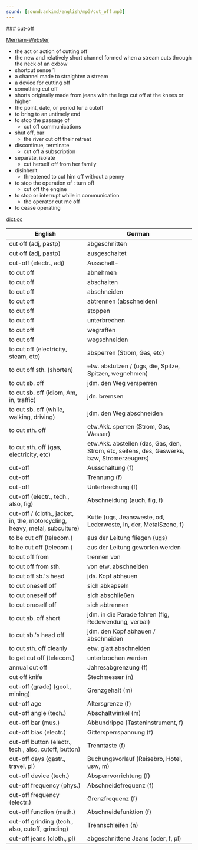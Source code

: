 ```yaml
---
sound: [sound:ankimd/english/mp3/cut_off.mp3]
---
```


\### cut-off

[Merriam-Webster](https://www.merriam-webster.com/dictionary/cut-off)

- the act or action of cutting off
- the new and relatively short channel formed when a stream cuts through the neck of an oxbow
- shortcut sense 1
- a channel made to straighten a stream
- a device for cutting off
- something cut off
- shorts originally made from jeans with the legs cut off at the knees or higher
- the point, date, or period for a cutoff
- to bring to an untimely end
- to stop the passage of
    - cut off communications
- shut off, bar
    - the river cut off their retreat
- discontinue, terminate
    - cut off a subscription
- separate, isolate
    - cut herself off from her family
- disinherit
    - threatened to cut him off without a penny
- to stop the operation of : turn off
    - cut off the engine
- to stop or interrupt while in communication
    - the operator cut me off
- to cease operating

[dict.cc](https://www.dict.cc/cut-off)

| English        | German       |
| -------------- | ------------ |
| cut off (adj, pastp) | abgeschnitten |
| cut off (adj, pastp) | ausgeschaltet |
| cut-off (electr., adj) | Ausschalt- |
| to cut off | abnehmen |
| to cut off | abschalten |
| to cut off | abschneiden |
| to cut off | abtrennen (abschneiden) |
| to cut off | stoppen |
| to cut off | unterbrechen |
| to cut off | wegraffen |
| to cut off | wegschneiden |
| to cut off (electricity, steam, etc) | absperren (Strom, Gas, etc) |
| to cut off sth. (shorten) | etw. abstutzen / (ugs, die, Spitze, Spitzen, wegnehmen) |
| to cut sb. off | jdm. den Weg versperren |
| to cut sb. off (idiom, Am, in, traffic) | jdn. bremsen |
| to cut sb. off (while, walking, driving) | jdm. den Weg abschneiden |
| to cut sth. off | etw.Akk. sperren (Strom, Gas, Wasser) |
| to cut sth. off (gas, electricity, etc) | etw.Akk. abstellen (das, Gas, den, Strom, etc, seitens, des, Gaswerks, bzw, Stromerzeugers) |
| cut-off | Ausschaltung (f) |
| cut-off | Trennung (f) |
| cut-off | Unterbrechung (f) |
| cut-off (electr., tech., also, fig) | Abschneidung (auch, fig, f) |
| cut-off / (cloth., jacket, in, the, motorcycling, heavy, metal, subculture) | Kutte (ugs, Jeansweste, od, Lederweste, in, der, MetalSzene, f) |
| to be cut off (telecom.) | aus der Leitung fliegen (ugs) |
| to be cut off (telecom.) | aus der Leitung geworfen werden |
| to cut off from | trennen von |
| to cut off from sth. | von etw. abschneiden |
| to cut off sb.'s head | jds. Kopf abhauen |
| to cut oneself off | sich abkapseln |
| to cut oneself off | sich abschließen |
| to cut oneself off | sich abtrennen |
| to cut sb. off short | jdm. in die Parade fahren (fig, Redewendung, verbal) |
| to cut sb.'s head off | jdm. den Kopf abhauen / abschneiden |
| to cut sth. off cleanly | etw. glatt abschneiden |
| to get cut off (telecom.) | unterbrochen werden |
| annual cut off | Jahresabgrenzung (f) |
| cut off knife | Stechmesser (n) |
| cut-off (grade) (geol., mining) | Grenzgehalt (m) |
| cut-off age | Altersgrenze (f) |
| cut-off angle (tech.) | Abschaltwinkel (m) |
| cut-off bar (mus.) | Abbundrippe (Tasteninstrument, f) |
| cut-off bias (electr.) | Gittersperrspannung (f) |
| cut-off button (electr., tech., also, cutoff, button) | Trenntaste (f) |
| cut-off days (gastr., travel, pl) | Buchungsvorlauf (Reisebro, Hotel, usw, m) |
| cut-off device (tech.) | Absperrvorrichtung (f) |
| cut-off frequency (phys.) | Abschneidefrequenz (f) |
| cut-off frequency (electr.) | Grenzfrequenz (f) |
| cut-off function (math.) | Abschneidefunktion (f) |
| cut-off grinding (tech., also, cutoff, grinding) | Trennschleifen (n) |
| cut-off jeans (cloth., pl) | abgeschnittene Jeans (oder, f, pl) |
